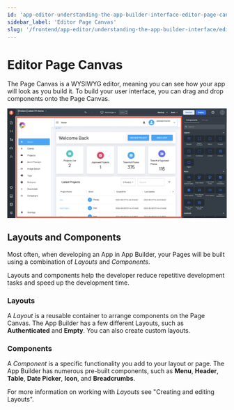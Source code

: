 ```yaml
---
id: 'app-editor-understanding-the-app-builder-interface-editor-page-canvas'
sidebar_label: 'Editor Page Canvas'
slug: '/frontend/app-editor/understanding-the-app-builder-interface/editor-page-canvas'
---
```


# Editor Page Canvas

The Page Canvas is a WYSIWYG editor, meaning you can see how your app will look as you build it. To build your user interface, you can drag and drop components onto the Page Canvas. 

![App Builder Page Canvas](./_images/ab-editor-page-canvas-1.png)

## Layouts and Components

Most often, when developing an App in App Builder, your Pages will be built using a combination of *Layouts* and *Components*. 

Layouts and components help the developer reduce repetitive development tasks and speed up the development time. 

### Layouts

A *Layout* is a reusable container to arrange components on the Page Canvas. The App Builder has a few different Layouts, such as **Authenticated** and **Empty**. You can also create custom layouts.

### Components

A *Component* is a specific functionality you add to your layout or page. The App Builder has numerous pre-built components, such as **Menu**, **Header**, **Table**, **Date Picker**, **Icon**, and **Breadcrumbs**.

For more information on working with *Layouts* see "Creating and editing Layouts".




